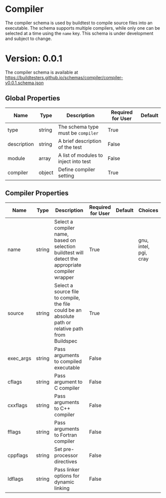# Compiler 

The compiler schema is used by buildtest to compile source files into an 
executable. The schema supports multiple compilers, while only one can be 
selected at a time using the `name` key. This schema is under development 
and subject to change.

# Version: 0.0.1

The compiler schema is available at https://buildtesters.github.io/schemas/compiler/compiler-v0.0.1.schema.json

## Global Properties

| Name | Type | Description | Required for User | Default |
| ---- | ----- | ----------- | -------------------|  -------- |
| type | string | The schema type must be `compiler` | True |  |
| description | string | A brief description of the test | False | |
| module | array | A list of modules to inject into test | False | |
| compiler | object | Define compiler setting |  True | |

## Compiler Properties

| Name | Type |  Description |   Required for User | Default | Choices |
| ---- | ----- | ----------- | -------------------|  -------- | ------ |
| name | string | Select a compiler name, based on selection buildtest will detect the appropriate compiler wrapper | True | |  gnu, intel, pgi, cray |
| source | string | Select a source file to compile, the file could be an absolute path or relative path from Buildspec | True | | |
| exec_args | string | Pass arguments to compiled executable |  False | | |
| cflags | string | Pass argument to C compiler |  False | | |
| cxxflags | string | Pass arguments to C++ compiler |  False | | |
| fflags | string | Pass arguments to Fortran compiler |  False | | |
| cppflags | string | Set pre-processor directives | False | | |
| ldflags | string | Pass linker options for dynamic linking | False | | |


 